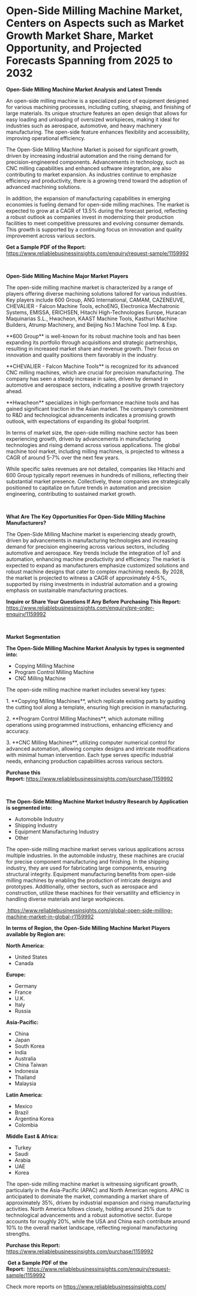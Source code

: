 <p><h1>Open-Side Milling Machine Market, Centers on Aspects such as Market Growth Market Share, Market Opportunity, and Projected Forecasts Spanning from 2025 to 2032</h1></p><p><strong>Open-Side Milling Machine Market Analysis and Latest Trends</strong></p>
<p><p>An open-side milling machine is a specialized piece of equipment designed for various machining processes, including cutting, shaping, and finishing of large materials. Its unique structure features an open design that allows for easy loading and unloading of oversized workpieces, making it ideal for industries such as aerospace, automotive, and heavy machinery manufacturing. The open-side feature enhances flexibility and accessibility, improving operational efficiency.</p><p>The Open-Side Milling Machine Market is poised for significant growth, driven by increasing industrial automation and the rising demand for precision-engineered components. Advancements in technology, such as CNC milling capabilities and enhanced software integration, are also contributing to market expansion. As industries continue to emphasize efficiency and productivity, there is a growing trend toward the adoption of advanced machining solutions.</p><p>In addition, the expansion of manufacturing capabilities in emerging economies is fueling demand for open-side milling machines. The market is expected to grow at a CAGR of 13.5% during the forecast period, reflecting a robust outlook as companies invest in modernizing their production facilities to meet competitive pressures and evolving consumer demands. This growth is supported by a continuing focus on innovation and quality improvement across various sectors.</p></p>
<p><strong>Get a Sample PDF of the Report:&nbsp;</strong> <a href="https://www.reliablebusinessinsights.com/enquiry/request-sample/1159992?utm_campaign=3360&utm_medium=2&utm_source=Github&utm_content=ia&utm_term=22032025&utm_id=open-side-milling-machine">https://www.reliablebusinessinsights.com/enquiry/request-sample/1159992</a></p>
<p>&nbsp;</p>
<p><strong>Open-Side Milling Machine Major Market Players</strong></p>
<p><p>The open-side milling machine market is characterized by a range of players offering diverse machining solutions tailored for various industries. Key players include 600 Group, ANG International, CAMAM, CAZENEUVE, CHEVALIER - Falcon Machine Tools, echoENG, Electronica Mechatronic Systems, EMISSA, ERICHSEN, Hitachi High-Technologies Europe, Huracan Maquinarias S.L., Hwacheon, KAAST Machine Tools, Kasthuri Machine Builders, Atrump Machinery, and Beijing No.1 Machine Tool Imp. & Exp.</p><p>**600 Group** is well-known for its robust machine tools and has been expanding its portfolio through acquisitions and strategic partnerships, resulting in increased market share and revenue growth. Their focus on innovation and quality positions them favorably in the industry.</p><p>**CHEVALIER - Falcon Machine Tools** is recognized for its advanced CNC milling machines, which are crucial for precision manufacturing. The company has seen a steady increase in sales, driven by demand in automotive and aerospace sectors, indicating a positive growth trajectory ahead.</p><p>**Hwacheon** specializes in high-performance machine tools and has gained significant traction in the Asian market. The company’s commitment to R&D and technological advancements indicates a promising growth outlook, with expectations of expanding its global footprint.</p><p>In terms of market size, the open-side milling machine sector has been experiencing growth, driven by advancements in manufacturing technologies and rising demand across various applications. The global machine tool market, including milling machines, is projected to witness a CAGR of around 5-7% over the next few years.</p><p>While specific sales revenues are not detailed, companies like Hitachi and 600 Group typically report revenues in hundreds of millions, reflecting their substantial market presence. Collectively, these companies are strategically positioned to capitalize on future trends in automation and precision engineering, contributing to sustained market growth.</p></p>
<p>&nbsp;</p>
<p><strong>What Are The Key Opportunities For Open-Side Milling Machine Manufacturers?</strong></p>
<p><p>The Open-Side Milling Machine market is experiencing steady growth, driven by advancements in manufacturing technologies and increasing demand for precision engineering across various sectors, including automotive and aerospace. Key trends include the integration of IoT and automation, enhancing machine productivity and efficiency. The market is expected to expand as manufacturers emphasize customized solutions and robust machine designs that cater to complex machining needs. By 2028, the market is projected to witness a CAGR of approximately 4-5%, supported by rising investments in industrial automation and a growing emphasis on sustainable manufacturing practices.</p></p>
<p><strong>Inquire or Share Your Questions If Any Before Purchasing This Report:</strong> <a href="https://www.reliablebusinessinsights.com/enquiry/pre-order-enquiry/1159992?utm_campaign=3360&utm_medium=2&utm_source=Github&utm_content=ia&utm_term=22032025&utm_id=open-side-milling-machine">https://www.reliablebusinessinsights.com/enquiry/pre-order-enquiry/1159992</a></p>
<p>&nbsp;</p>
<p><strong>Market Segmentation</strong></p>
<p><strong>The Open-Side Milling Machine Market Analysis by types is segmented into:</strong></p>
<p><ul><li>Copying Milling Machine</li><li>Program Control Milling Machine</li><li>CNC Milling Machine</li></ul></p>
<p><p>The open-side milling machine market includes several key types: </p><p>1. **Copying Milling Machines**, which replicate existing parts by guiding the cutting tool along a template, ensuring high precision in manufacturing.</p><p>2. **Program Control Milling Machines**, which automate milling operations using programmed instructions, enhancing efficiency and accuracy.</p><p>3. **CNC Milling Machines**, utilizing computer numerical control for advanced automation, allowing complex designs and intricate modifications with minimal human intervention. Each type serves specific industrial needs, enhancing production capabilities across various sectors.</p></p>
<p><strong>Purchase this Report:&nbsp;</strong><a href="https://www.reliablebusinessinsights.com/purchase/1159992?utm_campaign=3360&utm_medium=2&utm_source=Github&utm_content=ia&utm_term=22032025&utm_id=open-side-milling-machine">https://www.reliablebusinessinsights.com/purchase/1159992</a></p>
<p>&nbsp;</p>
<p><strong>The Open-Side Milling Machine Market Industry Research by Application is segmented into:</strong></p>
<p><ul><li>Automobile Industry</li><li>Shipping Industry</li><li>Equipment Manufacturing Industry</li><li>Other</li></ul></p>
<p><p>The open-side milling machine market serves various applications across multiple industries. In the automobile industry, these machines are crucial for precise component manufacturing and finishing. In the shipping industry, they are used for fabricating large components, ensuring structural integrity. Equipment manufacturing benefits from open-side milling machines by enabling the production of intricate designs and prototypes. Additionally, other sectors, such as aerospace and construction, utilize these machines for their versatility and efficiency in handling diverse materials and large workpieces.</p></p>
<p><a href="https://www.reliablebusinessinsights.com/global-open-side-milling-machine-market-in-global-r1159992?utm_campaign=3360&utm_medium=2&utm_source=Github&utm_content=ia&utm_term=22032025&utm_id=open-side-milling-machine">&nbsp;https://www.reliablebusinessinsights.com/global-open-side-milling-machine-market-in-global-r1159992</a></p>
<p><strong>In terms of Region, the Open-Side Milling Machine Market Players available by Region are:</strong></p>
<p>
    <p> <strong> North America: </strong>
        <ul>
            <li>United States</li>
            <li>Canada</li>
        </ul>
        </p> 
    <p> <strong> Europe: </strong>
        <ul>
            <li>Germany</li>
            <li>France</li>
            <li>U.K.</li>
            <li>Italy</li>
            <li>Russia</li>
        </ul>
        </p> 
    <p> <strong> Asia-Pacific: </strong>
        <ul>
            <li>China</li>
            <li>Japan</li>
            <li>South Korea</li>
            <li>India</li>
            <li>Australia</li>
            <li>China Taiwan</li>
            <li>Indonesia</li>
            <li>Thailand</li>
            <li>Malaysia</li>
        </ul>
        </p> 
    <p> <strong> Latin America: </strong>
        <ul>
            <li>Mexico</li>
            <li>Brazil</li>
            <li>Argentina Korea</li>
            <li>Colombia</li>
        </ul>
        </p> 
    <p> <strong> Middle East & Africa: </strong>
        <ul>
            <li>Turkey</li>
            <li>Saudi</li>
            <li>Arabia</li>
            <li>UAE</li>
            <li>Korea</li>
        </ul>
    </p>
    </p>
<p><p>The open-side milling machine market is witnessing significant growth, particularly in the Asia-Pacific (APAC) and North American regions. APAC is anticipated to dominate the market, commanding a market share of approximately 35%, driven by industrial expansion and rising manufacturing activities. North America follows closely, holding around 25% due to technological advancements and a robust automotive sector. Europe accounts for roughly 20%, while the USA and China each contribute around 10% to the overall market landscape, reflecting regional manufacturing strengths.</p></p>
<p><strong>Purchase this Report: </strong><a href="https://www.reliablebusinessinsights.com/purchase/1159992?utm_campaign=3360&utm_medium=2&utm_source=Github&utm_content=ia&utm_term=22032025&utm_id=open-side-milling-machine">https://www.reliablebusinessinsights.com/purchase/1159992</a></p>
<p>&nbsp;<strong>Get a Sample PDF of the Report:&nbsp;&nbsp;</strong><a href="https://www.reliablebusinessinsights.com/enquiry/request-sample/1159992?utm_campaign=3360&utm_medium=2&utm_source=Github&utm_content=ia&utm_term=22032025&utm_id=open-side-milling-machine">https://www.reliablebusinessinsights.com/enquiry/request-sample/1159992</a></p>
<p><strong></strong></p>
<p>Check more reports on <a href="https://www.reliablebusinessinsights.com/?utm_campaign=3360&utm_medium=2&utm_source=Github&utm_content=ia&utm_term=22032025&utm_id=open-side-milling-machine">https://www.reliablebusinessinsights.com/</a></p>